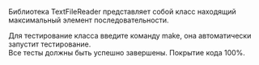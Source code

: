 Библиотека TextFileReader представляет собой класс находящий максимальный элемент последовательности.       
                                                                                                    
Для тестирование класса введите команду make, она автоматически запустит тестирование.              
Все тесты должны быть успешно завершены. Покрытие кода 100%.

